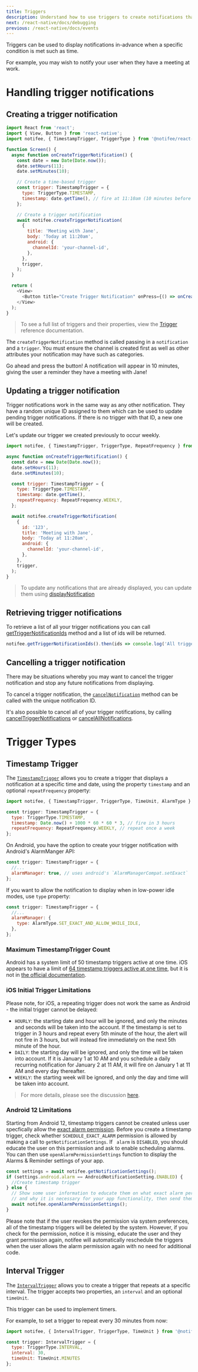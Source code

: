 ```yaml
---
title: Triggers
description: Understand how to use triggers to create notifications that fire under specific conditions.
next: /react-native/docs/debugging
previous: /react-native/docs/events
---
```


Triggers can be used to display notifications in-advance when a specific condition is met such as time.

For example, you may wish to notify your user when they have a meeting at work.

<Vimeo id="triggers-example" caption="Triggers Example" />

# Handling trigger notifications

## Creating a trigger notification

```js
import React from 'react';
import { View, Button } from 'react-native';
import notifee, { TimestampTrigger, TriggerType } from '@notifee/react-native';

function Screen() {
  async function onCreateTriggerNotification() {
    const date = new Date(Date.now());
    date.setHours(11);
    date.setMinutes(10);

    // Create a time-based trigger
    const trigger: TimestampTrigger = {
      type: TriggerType.TIMESTAMP,
      timestamp: date.getTime(), // fire at 11:10am (10 minutes before meeting)
    };

    // Create a trigger notification
    await notifee.createTriggerNotification(
      {
        title: 'Meeting with Jane',
        body: 'Today at 11:20am',
        android: {
          channelId: 'your-channel-id',
        },
      },
      trigger,
    );
  }

  return (
    <View>
      <Button title="Create Trigger Notification" onPress={() => onCreateTriggerNotification()} />
    </View>
  );
}
```

> To see a full list of triggers and their properties, view the [Trigger](/react-native/reference/trigger) reference documentation.

The `createTriggerNotification` method is called passing in a `notification` and a `trigger`. You must ensure the channel is created first as well as other attributes your notification may have such as categories.

Go ahead and press the button! A notification will appear in 10 minutes, giving the user a reminder they have a meeting with Jane!

## Updating a trigger notification

Trigger notifications work in the same way as any other notification. They have a random unique ID assigned to them which can be used to update pending trigger notifications. If there is no trigger with that ID, a new one will be created.

Let's update our trigger we created previously to occur weekly.

```js
import notifee, { TimestampTrigger, TriggerType, RepeatFrequency } from '@notifee/react-native';

async function onCreateTriggerNotification() {
  const date = new Date(Date.now());
  date.setHours(11);
  date.setMinutes(10);

  const trigger: TimestampTrigger = {
    type: TriggerType.TIMESTAMP,
    timestamp: date.getTime(),
    repeatFrequency: RepeatFrequency.WEEKLY,
  };

  await notifee.createTriggerNotification(
    {
      id: '123',
      title: 'Meeting with Jane',
      body: 'Today at 11:20am',
      android: {
        channelId: 'your-channel-id',
      },
    },
    trigger,
  );
}
```

> To update any notifications that are already displayed, you can update them using [displayNotification](/react-native/docs/displaying-a-notification)

## Retrieving trigger notifications

To retrieve a list of all your trigger notifications you can call [getTriggerNotificationIds](/react-native/reference/gettriggernotificationids) method and a list of ids will be returned.

```js
notifee.getTriggerNotificationIds().then(ids => console.log('All trigger notifications: ', ids));
```

## Cancelling a trigger notification

There may be situations whereby you may want to cancel the trigger notification and stop any future notifications from displaying.

To cancel a trigger notification, the [`cancelNotification`](/react-native/docs/displaying-a-notification#cancelling-a-notification) method can be called with the unique notification ID.

It's also possible to cancel all of your trigger notifications, by calling [cancelTriggerNotifications](/react-native/reference/canceltriggernotifications) or [cancelAllNotifications](/react-native/reference/cancelallnotifications).

# Trigger Types

## Timestamp Trigger

The [`TimestampTrigger`](/react-native/reference/timestamptrigger) allows you to create a trigger that displays a notification at a specific time and date, using the property `timestamp` and an optional `repeatFrequency` property:

```js
import notifee, { TimestampTrigger, TriggerType, TimeUnit, AlarmType } from '@notifee/react-native';

const trigger: TimestampTrigger = {
  type: TriggerType.TIMESTAMP,
  timestamp: Date.now() + 1000 * 60 * 60 * 3, // fire in 3 hours
  repeatFrequency: RepeatFrequency.WEEKLY, // repeat once a week
};
```

On Android, you have the option to create your trigger notification with Android's AlarmManger API:

```js
const trigger: TimestampTrigger = {
  //...
  alarmManager: true, // uses android's `AlarmManagerCompat.setExact`
};
```

If you want to allow the notification to display when in low-power idle modes, use `type` property:

```js
const trigger: TimestampTrigger = {
  //...
  alarmManager: {
    type: AlarmType.SET_EXACT_AND_ALLOW_WHILE_IDLE,
  },
};
```

### Maximum TimestampTrigger Count

Android has a system limit of 50 timestamp triggers active at one time.
iOS appears to have a limit of [64 timestamp triggers active at one time](https://developer.apple.com/forums/thread/23288), but it is not in [the official documentation](https://developer.apple.com/documentation/usernotifications/unusernotificationcenter/1649508-add).

### iOS Initial Trigger Limitations

Please note, for iOS, a repeating trigger does not work the same as Android - the initial trigger cannot be delayed:

- `HOURLY`: the starting date and hour will be ignored, and only the minutes and seconds will be taken into the account. If the timestamp is set to trigger in 3 hours and repeat every 5th minute of the hour, the alert will not fire in 3 hours, but will instead fire immediately on the next 5th minute of the hour.
- `DAILY`: the starting day will be ignored, and only the time will be taken into account. If it is January 1 at 10 AM and you schedule a daily recurring notification for January 2 at 11 AM, it will fire on January 1 at 11 AM and every day thereafter.
- `WEEKLY`: the starting week will be ignored, and only the day and time will be taken into account.

> For more details, please see the discussion [here](https://github.com/notifee/react-native-notifee/issues/241).

### Android 12 Limitations

Starting from Android 12, timestamp triggers cannot be created unless user specfically allow the [exact alarm permission](https://developer.android.com/reference/android/Manifest.permission#SCHEDULE_EXACT_ALARM). Before you create a timestamp trigger, check whether `SCHEDULE_EXACT_ALARM` permission is allowed by making a call to `getNotificationSettings`. If ` alarm` is `DISABLED`, you should educate the user on this permission and ask to enable scheduling alarms. You can then use `openAlarmPermissionSettings` function to display the Alarms & Reminder settings of your app.

```js
const settings = await notifee.getNotificationSettings();
if (settings.android.alarm == AndroidNotificationSetting.ENABLED) {
  //Create timestamp trigger
} else {
  // Show some user information to educate them on what exact alarm permission is,
  // and why it is necessary for your app functionality, then send them to system preferences:
  await notifee.openAlarmPermissionSettings();
}
```

Please note that if the user revokes the permission via system preferences, all of the timestamp triggers will be deleted by the system. However, if you check for the permission, notice it is missing, educate the user and they grant permission again, notifee will automatically reschedule the triggers when the user allows the alarm permission again with no need for additional code.

## Interval Trigger

The [`IntervalTrigger`](/react-native/reference/intervaltrigger) allows you to create a trigger that repeats at a specific interval. The trigger accepts two properties, an `interval` and an optional `timeUnit`.

This trigger can be used to implement timers.

For example, to set a trigger to repeat every 30 minutes from now:

```js
import notifee, { IntervalTrigger, TriggerType, TimeUnit } from '@notifee/react-native';

const trigger: IntervalTrigger = {
  type: TriggerType.INTERVAL,
  interval: 30,
  timeUnit: TimeUnit.MINUTES
};
```
